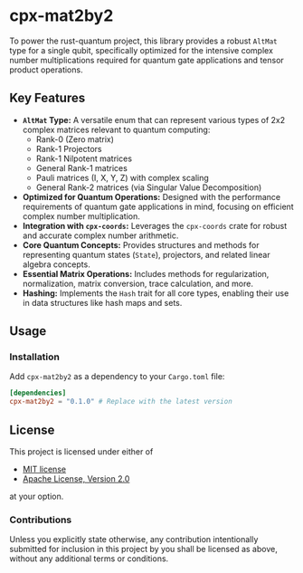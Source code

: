 # cpx-mat2by2

To power the rust-quantum project, this library provides a robust `AltMat` type for a single qubit, specifically optimized for the intensive complex number multiplications required for quantum gate applications and tensor product operations.

## Key Features

* **`AltMat` Type:** A versatile enum that can represent various types of 2x2 complex matrices relevant to quantum computing:
    * Rank-0 (Zero matrix)
    * Rank-1 Projectors
    * Rank-1 Nilpotent matrices
    * General Rank-1 matrices
    * Pauli matrices (I, X, Y, Z) with complex scaling
    * General Rank-2 matrices (via Singular Value Decomposition)
* **Optimized for Quantum Operations:** Designed with the performance requirements of quantum gate applications in mind, focusing on efficient complex number multiplication.
* **Integration with `cpx-coords`:** Leverages the `cpx-coords` crate for robust and accurate complex number arithmetic.
* **Core Quantum Concepts:** Provides structures and methods for representing quantum states (`State`), projectors, and related linear algebra concepts.
* **Essential Matrix Operations:** Includes methods for regularization, normalization, matrix conversion, trace calculation, and more.
* **Hashing:** Implements the `Hash` trait for all core types, enabling their use in data structures like hash maps and sets.

## Usage

### Installation

Add `cpx-mat2by2` as a dependency to your `Cargo.toml` file:

```toml
[dependencies]
cpx-mat2by2 = "0.1.0" # Replace with the latest version
```

## License

This project is licensed under either of

- [MIT license](LICENSE-MIT)
- [Apache License, Version 2.0](LICENSE-APACHE)

at your option.


### Contributions

Unless you explicitly state otherwise, any contribution intentionally submitted for inclusion in this project by you shall be licensed as above, without any additional terms or conditions.

